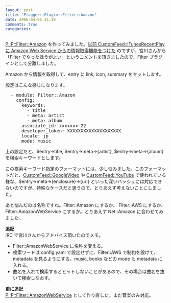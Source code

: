 ```yaml
---
layout: post
title: "Plagger::Plugin::Filter::Amazon"
date: 2006-04-05 21:19
comments: true
categories: 
---
```

<p class="entryBody">
<a href="http://trac.mizzy.org/public/browser/plagger/trunk/lib/Plagger/Plugin/Filter/Amazon.pm" target="_blank">P::P::Filter::Amazon</a> を作ってみました。<a href="http://mizzy.org/program/iTunesRecentPlay01.html" target="_blank">以前 CustomFeed::iTunesRecentPlay に Amazon Web Service からの情報取得機能をつけた</a> のですが、宮川さんから「Filter でやったほうがよい」というコメントを頂きましたので、Filter プラグインとして分離しました。
</p>

<p class="entryBody">
Amazon から情報を取得して、entry に link, icon, summary をセットします。
</p>

<p class="entryBody">
設定はこんな感じになります。
</p>

<pre class="code">
  - module: Filter::Amazon
    config:
      keywords:
        - title
        - meta: artist
        - meta: album
      associate_id: xxxxxxx-22
      developer_token: XXXXXXXXXXXXXXXXXXXX
      locale: jp
      mode: music
</pre>

<p class="entryBody">
上の設定だと、$entry-&gt;title, $entry-&gt;meta-&gt;{artist}, $entry-&gt;meta-&gt;{album} を検索キーワードとします。
</p>

<p class="entryBody">
この検索キーワード指定のフォーマットには、少し悩みました。このフォーマットだと、<a href="http://trac.mizzy.org/public/browser/plagger/trunk/lib/Plagger/Plugin/CustomFeed/GoogleVideo.pm" target="_blank">CustomFeed::GoogleVideo</a> や <a href="http://trac.mizzy.org/public/browser/plagger/trunk/lib/Plagger/Plugin/CustomFeed/YouTube.pm" target="_blank">CustomFeed::YouTube</a> で使われている様な、$entry->meta->{enclosure}->{url} といった深いハッシュには対応できないのですが、特殊なケースだと思うので、とりあえず考えないことにしました。
</p>

<p class="entryBody">
あと悩んだのは名称ですね。Filter::Amazon にするか、 Filter::AWS にするか、 Filter::AmazonWebService にするか。とりあえず Net::Amazon に合わせてみました。
</p>

<p class="entryBody">
<strong>追記</strong><br />
IRC で宮川さんからアドバイス頂いたのでメモ。
</p>

<ul class="entryBody">
<li>Filter::AmazonWebService に名称を変える。</li>
<li>検索ワードは config.yaml で設定せずに、Filter::AWS で制約を設けて、metadata を見るようにする。music, books などの mode も metadata に入れる。</li>
<li>曲名を入れて検索するとヒットしないことがあるので、その場合は曲名を抜いて検索しなおす。</li>
</ul>

<p class="entryBody">
<strong>更に追記</strong><br />
<a href="http://trac.mizzy.org/public/browser/plagger/trunk/lib/Plagger/Plugin/Filter/AmazonWebService.pm" target="_blank">P::P::Filter::AmazonWebService</a> として作り直した。まだ音楽のみ対応。
</p>
